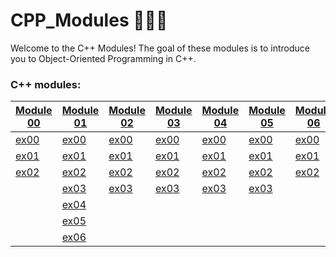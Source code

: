 # CPP_Modules 🌊➕➕

Welcome to the C++ Modules!
The goal of these modules is to introduce you to Object-Oriented Programming in C++.

### C++ modules:

[Module 00]() | [Module 01]() | [Module 02]() | [Module 03]() | [Module 04]() | [Module 05]() | [Module 06]() | [Module 07]() | [Module 08]() |
-------------|-------------|-------------|-------------|-------------|-------------|-------------|-------------|-------------|
[ex00]() | [ex00]() | [ex00]() | [ex00]() | [ex00]() | [ex00]() | [ex00]() | [ex00]() | [ex00]() |
[ex01]() | [ex01]() | [ex01]() | [ex01]() | [ex01]() | [ex01]() | [ex01]() | [ex01]() | [ex01]() |
[ex02]() | [ex02]() | [ex02]() | [ex02]() | [ex02]() | [ex02]() | [ex02]() | [ex02]() | [ex02]() |
| | [ex03]() | [ex03]() | [ex03]() | [ex03]() | [ex03]() | | | |
| | [ex04]() | | | | | | | |
| | [ex05]() | | | | | | | |
| | [ex06]() | | | | | | | |
